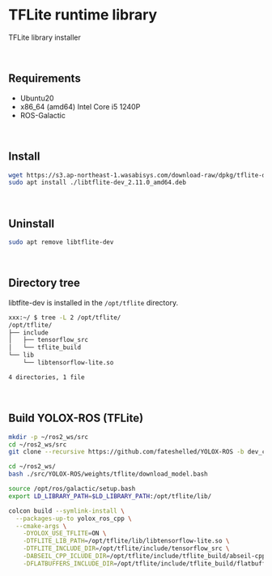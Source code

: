 # TFLite runtime library

TFLite library installer

<br>

## Requirements

- Ubuntu20
- x86_64 (amd64) Intel Core i5 1240P
- ROS-Galactic

<br>

## Install

```bash
wget https://s3.ap-northeast-1.wasabisys.com/download-raw/dpkg/tflite-dev/ubuntu/focal/libtflite-dev_2.11.0_amd64.deb
sudo apt install ./libtflite-dev_2.11.0_amd64.deb
```

<br>

## Uninstall

```bash
sudo apt remove libtflite-dev
```

<br>

## Directory tree

libtfite-dev is installed in the `/opt/tflite` directory.

```bash
xxx:~/ $ tree -L 2 /opt/tflite/
/opt/tflite/
├── include
│   ├── tensorflow_src
│   └── tflite_build
└── lib
    └── libtensorflow-lite.so

4 directories, 1 file
```

<br>

## Build YOLOX-ROS (TFLite)

```bash
mkdir -p ~/ros2_ws/src
cd ~/ros2_ws/src
git clone --recursive https://github.com/fateshelled/YOLOX-ROS -b dev_cpp

cd ~/ros2_ws/
bash ./src/YOLOX-ROS/weights/tflite/download_model.bash

source /opt/ros/galactic/setup.bash
export LD_LIBRARY_PATH=$LD_LIBRARY_PATH:/opt/tflite/lib/

colcon build --symlink-install \
  --packages-up-to yolox_ros_cpp \
  --cmake-args \
    -DYOLOX_USE_TFLITE=ON \
    -DTFLITE_LIB_PATH=/opt/tflite/lib/libtensorflow-lite.so \
    -DTFLITE_INCLUDE_DIR=/opt/tflite/include/tensorflow_src \
    -DABSEIL_CPP_ICLUDE_DIR=/opt/tflite/include/tflite_build/abseil-cpp \
    -DFLATBUFFERS_INCLUDE_DIR=/opt/tflite/include/tflite_build/flatbuffers/include
```
